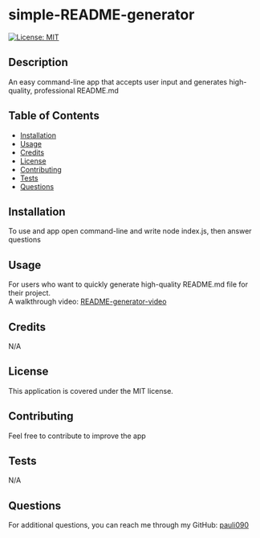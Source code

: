 # simple-README-generator
  
  [![License: MIT](https://img.shields.io/badge/License-MIT-yellow.svg)](https://opensource.org/licenses/MIT)

  ## Description
  An easy command-line app that accepts user input and generates high-quality, professional README.md

  ## Table of Contents
  - [Installation](#installation)
  - [Usage](#usage)
  - [Credits](#credits)
  - [License](#license)
  - [Contributing](#contributing)
  - [Tests](#tests)
  - [Questions](#questions)

## Installation
To use and app open command-line and write node index.js, then answer questions

## Usage
For users who want to quickly generate high-quality README.md file for their project.
<br>
A walkthrough video: [README-generator-video](https://drive.google.com/file/d/13VZy9KY0AGhMcOm6ODQTFh9DeNixHziz/view)

## Credits
N/A

## License
This application is covered under the MIT license.

## Contributing
Feel free to contribute to improve the app

## Tests
N/A

## Questions
For additional questions, you can reach me through my GitHub: [pauli090](https://github.com/pauli090)


